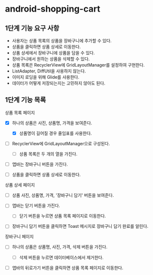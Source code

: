 # android-shopping-cart

## 1단계 기능 요구 사항
- 사용자는 상품 목록의 상품을 장바구니에 추가할 수 있다.
- 상품을 클릭하면 상품 상세로 이동한다.
- 상품 상세에서 장바구니에 상품을 담을 수 있다.
- 장바구니에서 원하는 상품을 삭제할 수 있다.
- 상품 목록은 RecyclerView에 GridLayoutManager를 설정하여 구현한다.
- ListAdapter, DiffUtil을 사용하지 않는다.
- 이미지 로딩을 위해 Glide를 사용한다.
- 데이터가 어떻게 저장되는지는 고민하지 않아도 된다.

## 1단계 기능 목록
상품 목록 페이지
- [x] 하나의 상품은 사진, 상품명, 가격을 보여준다.
  - [x] 상품명이 길어질 경우 줄임표를 사용한다.
- [ ] RecyclerView에 GridLayoutManager으로 구성된다.
  - [ ] 상품 목록은 두 개의 열을 가진다.
- [ ] 앱바는 장바구니 버튼을 가진다.
- [ ] 상품을 클릭하면 상품 상세로 이동한다.


상품 상세 페이지
- [ ] 상품 사진, 상품명, 가격, '장바구니 담기' 버튼을 보여준다.
- [ ] 앱바는 닫기 버튼을 가진다.
  - [ ] 닫기 버튼을 누르면 상품 목록 페이지로 이동한다.
- [ ] 장바구니 담기 버튼을 클릭하면 Toast 메시지로 장바구니 담기 완료를 알린다.


장바구니 페이지
- [ ] 하나의 상품은 상품명, 사진, 가격, 삭제 버튼을 가진다.
  - [ ] 삭제 버튼을 누르면 데이터베이스에서 제거한다.
- [ ] 앱바의 뒤로가기 버튼을 클릭하면 상품 목록 페이지로 이동한다.

